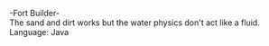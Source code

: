 -Fort Builder-  
The sand and dirt works but the water physics don't act like a fluid.  
Language: Java

